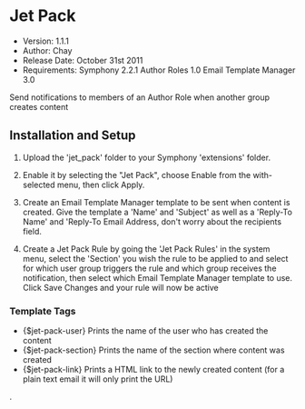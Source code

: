 # Jet Pack

- Version: 1.1.1
- Author: Chay
- Release Date: October 31st 2011
- Requirements: Symphony 2.2.1
				Author Roles 1.0
				Email Template Manager 3.0

Send notifications to members of an Author Role when another group creates content

## Installation and Setup

1.	Upload the 'jet_pack' folder to your Symphony 'extensions' folder.

2.	Enable it by selecting the "Jet Pack", choose Enable from the with-selected menu, then click Apply.

3. 	Create an Email Template Manager template to be sent when content is created. Give the template a 'Name' and 'Subject' as well as a 'Reply-To Name' and 'Reply-To Email Address, don't worry about the recipients field.

4.	Create a Jet Pack Rule by going the 'Jet Pack Rules' in the system menu, select the 'Section' you wish the rule to be applied to and select for which user group triggers the rule and which group receives the notification, then select which Email Template Manager template to use. Click Save Changes and your rule will now be active

### Template Tags
-    {$jet-pack-user}  Prints the name of the user who has created the content
-    {$jet-pack-section} Prints the name of the section where content was created
-    {$jet-pack-link} Prints a HTML link to the newly created content (for a plain text email it will only print the URL)

.